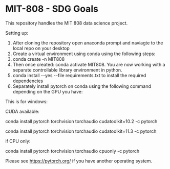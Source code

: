 # MIT-808 - SDG Goals
This repository handles the MIT 808 data science project.

Setting up:

1. After cloning the repository open anaconda prompt and naviagte to the local repo on your desktop
2. Create a virtual environment using conda using the following steps:
3. conda create -n MIT808 
4. Then once created: conda activate MIT808. You are now working with a separate controllable library environment in python.
5. conda install --yes --file requirements.txt to install the required dependencies
6. Separately install pytorch on conda using the following command depending on the GPU you have:

This is for windows:

CUDA available:

conda install pytorch torchvision torchaudio cudatoolkit=10.2 -c pytorch

conda install pytorch torchvision torchaudio cudatoolkit=11.3 -c pytorch

if CPU only:

conda install pytorch torchvision torchaudio cpuonly -c pytorch

Please see https://pytorch.org/ if you have another operating system.
